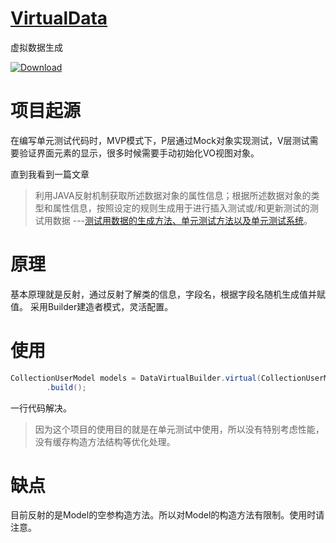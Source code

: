 

# [VirtualData](https://github.com/LiCola/VirtualData)
虚拟数据生成

[ ![Download](https://api.bintray.com/packages/licola/maven/VirtualData/images/download.svg) ](https://bintray.com/licola/maven/VirtualData/_latestVersion)

# 项目起源
在编写单元测试代码时，MVP模式下，P层通过Mock对象实现测试，V层测试需要验证界面元素的显示，很多时候需要手动初始化VO视图对象。

直到我看到一篇文章

> 利用JAVA反射机制获取所述数据对象的属性信息；根据所述数据对象的类型和属性信息，按照设定的规则生成用于进行插入测试或/和更新测试的测试用数据
> ---[测试用数据的生成方法、单元测试方法以及单元测试系统](https://patents.google.com/patent/CN102760096A/zh)。

# 原理
基本原理就是反射，通过反射了解类的信息，字段名，根据字段名随机生成值并赋值。
采用Builder建造者模式，灵活配置。


# 使用
```java
CollectionUserModel models = DataVirtualBuilder.virtual(CollectionUserModel.class)
        .build();
```
一行代码解决。

> 因为这个项目的使用目的就是在单元测试中使用，所以没有特别考虑性能，没有缓存构造方法结构等优化处理。


# 缺点
目前反射的是Model的空参构造方法。所以对Model的构造方法有限制。使用时请注意。



